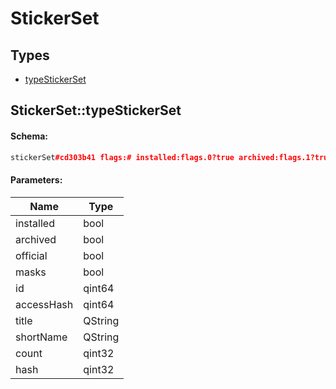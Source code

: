 # StickerSet

## Types

* [typeStickerSet](#stickersettypestickerset)

## StickerSet::typeStickerSet

#### Schema:

```c++
stickerSet#cd303b41 flags:# installed:flags.0?true archived:flags.1?true official:flags.2?true masks:flags.3?true id:long access_hash:long title:string short_name:string count:int hash:int = StickerSet;
```

#### Parameters:

|Name|Type|
|----|----|
|installed|bool|
|archived|bool|
|official|bool|
|masks|bool|
|id|qint64|
|accessHash|qint64|
|title|QString|
|shortName|QString|
|count|qint32|
|hash|qint32|

